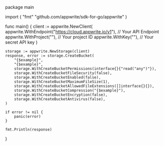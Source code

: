 package main

import (
    "fmt"
	"github.com/appwrite/sdk-for-go/appwrite"
)

func main() {
	client := appwrite.NewClient(
        appwrite.WithEndpoint("https://cloud.appwrite.io/v1"), // Your API Endpoint
        appwrite.WithProject(""), // Your project ID
        appwrite.WithKey(""), // Your secret API key
    )

    storage := appwrite.NewStorage(client)
    response, error := storage.CreateBucket(
        "{$example}",
        "{$example}",
        storage.WithCreateBucketPermissions(interface{}{"read("any")"}),
        storage.WithCreateBucketFileSecurity(false),
        storage.WithCreateBucketEnabled(false),
        storage.WithCreateBucketMaximumFileSize(1),
        storage.WithCreateBucketAllowedFileExtensions([]interface{}{}),
        storage.WithCreateBucketCompression("{$example}"),
        storage.WithCreateBucketEncryption(false),
        storage.WithCreateBucketAntivirus(false),
    )

    if error != nil {
        panic(error)
    }

    fmt.Println(response)
}
